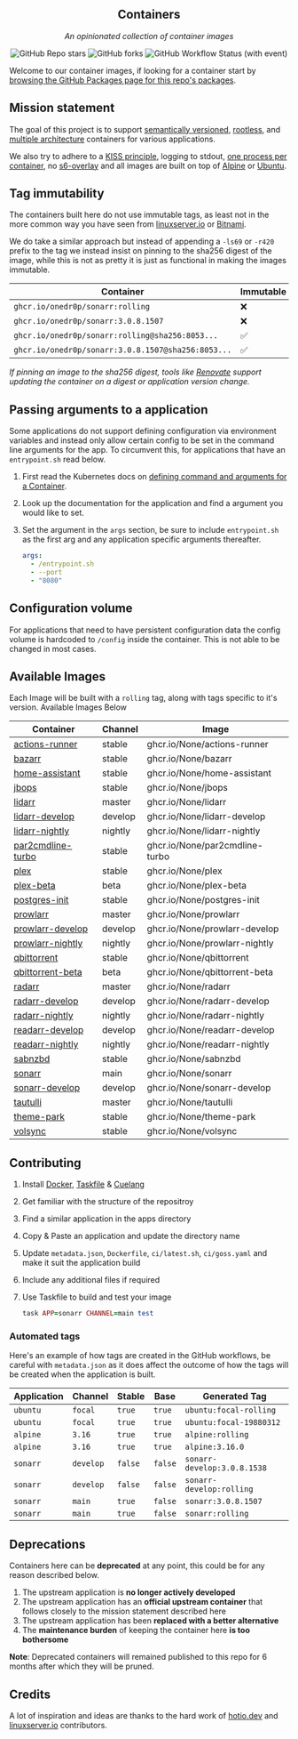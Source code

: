 <!---
NOTE: AUTO-GENERATED FILE
to edit this file, instead edit its template at: ./github/scripts/templates/README.md.j2
-->
<div align="center">


## Containers

_An opinionated collection of container images_

</div>

<div align="center">

![GitHub Repo stars](https://img.shields.io/github/stars/onedr0p/containers?style=for-the-badge)
![GitHub forks](https://img.shields.io/github/forks/onedr0p/containers?style=for-the-badge)
![GitHub Workflow Status (with event)](https://img.shields.io/github/actions/workflow/status/onedr0p/containers/release-scheduled.yaml?style=for-the-badge&label=Scheduled%20Release)

</div>

Welcome to our container images, if looking for a container start by [browsing the GitHub Packages page for this repo's packages](https://github.com/onedr0p?tab=packages&repo_name=containers).

## Mission statement

The goal of this project is to support [semantically versioned](https://semver.org/), [rootless](https://rootlesscontaine.rs/), and [multiple architecture](https://www.docker.com/blog/multi-arch-build-and-images-the-simple-way/) containers for various applications.

We also try to adhere to a [KISS principle](https://en.wikipedia.org/wiki/KISS_principle), logging to stdout, [one process per container](https://testdriven.io/tips/59de3279-4a2d-4556-9cd0-b444249ed31e/), no [s6-overlay](https://github.com/just-containers/s6-overlay) and all images are built on top of [Alpine](https://hub.docker.com/_/alpine) or [Ubuntu](https://hub.docker.com/_/ubuntu).

## Tag immutability

The containers built here do not use immutable tags, as least not in the more common way you have seen from [linuxserver.io](https://fleet.linuxserver.io/) or [Bitnami](https://bitnami.com/stacks/containers).

We do take a similar approach but instead of appending a `-ls69` or `-r420` prefix to the tag we instead insist on pinning to the sha256 digest of the image, while this is not as pretty it is just as functional in making the images immutable.

| Container                                          | Immutable |
|----------------------------------------------------|-----------|
| `ghcr.io/onedr0p/sonarr:rolling`                   | ❌         |
| `ghcr.io/onedr0p/sonarr:3.0.8.1507`                | ❌         |
| `ghcr.io/onedr0p/sonarr:rolling@sha256:8053...`    | ✅         |
| `ghcr.io/onedr0p/sonarr:3.0.8.1507@sha256:8053...` | ✅         |

_If pinning an image to the sha256 digest, tools like [Renovate](https://github.com/renovatebot/renovate) support updating the container on a digest or application version change._

## Passing arguments to a application

Some applications do not support defining configuration via environment variables and instead only allow certain config to be set in the command line arguments for the app. To circumvent this, for applications that have an `entrypoint.sh` read below.

1. First read the Kubernetes docs on [defining command and arguments for a Container](https://kubernetes.io/docs/tasks/inject-data-application/define-command-argument-container/).
2. Look up the documentation for the application and find a argument you would like to set.
3. Set the argument in the `args` section, be sure to include `entrypoint.sh` as the first arg and any application specific arguments thereafter.

    ```yaml
    args:
      - /entrypoint.sh
      - --port
      - "8080"
    ```

## Configuration volume

For applications that need to have persistent configuration data the config volume is hardcoded to `/config` inside the container. This is not able to be changed in most cases.

## Available Images

Each Image will be built with a `rolling` tag, along with tags specific to it's version. Available Images Below

Container | Channel | Image
--- | --- | ---
[actions-runner](https://github.com/None/pkgs/container/actions-runner) | stable | ghcr.io/None/actions-runner
[bazarr](https://github.com/None/pkgs/container/bazarr) | stable | ghcr.io/None/bazarr
[home-assistant](https://github.com/None/pkgs/container/home-assistant) | stable | ghcr.io/None/home-assistant
[jbops](https://github.com/None/pkgs/container/jbops) | stable | ghcr.io/None/jbops
[lidarr](https://github.com/None/pkgs/container/lidarr) | master | ghcr.io/None/lidarr
[lidarr-develop](https://github.com/None/pkgs/container/lidarr-develop) | develop | ghcr.io/None/lidarr-develop
[lidarr-nightly](https://github.com/None/pkgs/container/lidarr-nightly) | nightly | ghcr.io/None/lidarr-nightly
[par2cmdline-turbo](https://github.com/None/pkgs/container/par2cmdline-turbo) | stable | ghcr.io/None/par2cmdline-turbo
[plex](https://github.com/None/pkgs/container/plex) | stable | ghcr.io/None/plex
[plex-beta](https://github.com/None/pkgs/container/plex-beta) | beta | ghcr.io/None/plex-beta
[postgres-init](https://github.com/None/pkgs/container/postgres-init) | stable | ghcr.io/None/postgres-init
[prowlarr](https://github.com/None/pkgs/container/prowlarr) | master | ghcr.io/None/prowlarr
[prowlarr-develop](https://github.com/None/pkgs/container/prowlarr-develop) | develop | ghcr.io/None/prowlarr-develop
[prowlarr-nightly](https://github.com/None/pkgs/container/prowlarr-nightly) | nightly | ghcr.io/None/prowlarr-nightly
[qbittorrent](https://github.com/None/pkgs/container/qbittorrent) | stable | ghcr.io/None/qbittorrent
[qbittorrent-beta](https://github.com/None/pkgs/container/qbittorrent-beta) | beta | ghcr.io/None/qbittorrent-beta
[radarr](https://github.com/None/pkgs/container/radarr) | master | ghcr.io/None/radarr
[radarr-develop](https://github.com/None/pkgs/container/radarr-develop) | develop | ghcr.io/None/radarr-develop
[radarr-nightly](https://github.com/None/pkgs/container/radarr-nightly) | nightly | ghcr.io/None/radarr-nightly
[readarr-develop](https://github.com/None/pkgs/container/readarr-develop) | develop | ghcr.io/None/readarr-develop
[readarr-nightly](https://github.com/None/pkgs/container/readarr-nightly) | nightly | ghcr.io/None/readarr-nightly
[sabnzbd](https://github.com/None/pkgs/container/sabnzbd) | stable | ghcr.io/None/sabnzbd
[sonarr](https://github.com/None/pkgs/container/sonarr) | main | ghcr.io/None/sonarr
[sonarr-develop](https://github.com/None/pkgs/container/sonarr-develop) | develop | ghcr.io/None/sonarr-develop
[tautulli](https://github.com/None/pkgs/container/tautulli) | master | ghcr.io/None/tautulli
[theme-park](https://github.com/None/pkgs/container/theme-park) | stable | ghcr.io/None/theme-park
[volsync](https://github.com/None/pkgs/container/volsync) | stable | ghcr.io/None/volsync


## Contributing

1. Install [Docker](https://docs.docker.com/get-docker/), [Taskfile](https://taskfile.dev/) & [Cuelang](https://cuelang.org/)
2. Get familiar with the structure of the repositroy
3. Find a similar application in the apps directory
4. Copy & Paste an application and update the directory name
5. Update `metadata.json`, `Dockerfile`, `ci/latest.sh`, `ci/goss.yaml` and make it suit the application build
6. Include any additional files if required
7. Use Taskfile to build and test your image

    ```ruby
    task APP=sonarr CHANNEL=main test
    ```

### Automated tags

Here's an example of how tags are created in the GitHub workflows, be careful with `metadata.json` as it does affect the outcome of how the tags will be created when the application is built.

| Application | Channel   | Stable  | Base    | Generated Tag               |
|-------------|-----------|---------|---------|-----------------------------|
| `ubuntu`    | `focal`   | `true`  | `true`  | `ubuntu:focal-rolling`      |
| `ubuntu`    | `focal`   | `true`  | `true`  | `ubuntu:focal-19880312`     |
| `alpine`    | `3.16`    | `true`  | `true`  | `alpine:rolling`            |
| `alpine`    | `3.16`    | `true`  | `true`  | `alpine:3.16.0`             |
| `sonarr`    | `develop` | `false` | `false` | `sonarr-develop:3.0.8.1538` |
| `sonarr`    | `develop` | `false` | `false` | `sonarr-develop:rolling`    |
| `sonarr`    | `main`    | `true`  | `false` | `sonarr:3.0.8.1507`         |
| `sonarr`    | `main`    | `true`  | `false` | `sonarr:rolling`            |

## Deprecations

Containers here can be **deprecated** at any point, this could be for any reason described below.

1. The upstream application is **no longer actively developed**
2. The upstream application has an **official upstream container** that follows closely to the mission statement described here
3. The upstream application has been **replaced with a better alternative**
4. The **maintenance burden** of keeping the container here **is too bothersome**

**Note**: Deprecated containers will remained published to this repo for 6 months after which they will be pruned.
## Credits

A lot of inspiration and ideas are thanks to the hard work of [hotio.dev](https://hotio.dev/) and [linuxserver.io](https://www.linuxserver.io/) contributors.
